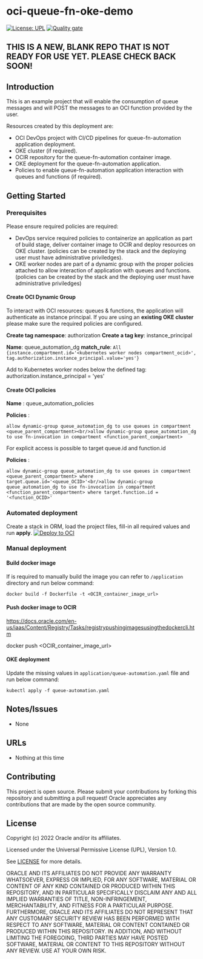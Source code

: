# oci-queue-fn-oke-demo

[![License: UPL](https://img.shields.io/badge/license-UPL-green)](https://img.shields.io/badge/license-UPL-green) [![Quality gate](https://sonarcloud.io/api/project_badges/quality_gate?project=oracle-devrel_oci-queue-fn-oke-demo)](https://sonarcloud.io/dashboard?id=oracle-devrel_oci-queue-fn-oke-demo)

## THIS IS A NEW, BLANK REPO THAT IS NOT READY FOR USE YET.  PLEASE CHECK BACK SOON!

## Introduction

This is an example project that will enable the consumption of queue messages and will POST the messages to an OCI function provided by the user.

Resources created by this deployment are:
- OCI DevOps project with CI/CD pipelines for queue-fn-automation application deployment.
- OKE cluster (if required).
- OCIR repository for the queue-fn-automation container image.
- OKE deployment for the queue-fn-automation application.
- Policies to enable queue-fn-automation application interaction with queues and functions (if required).

## Getting Started

### Prerequisites

Please ensure required policies are required:
- DevOps service required policies to containerize an application as part of build stage, deliver container image to OCIR and deploy resources on OKE cluster. (policies can be created by the stack and the deploying user must have administrative priviledges).
- OKE worker nodes are part of a dynamic group with the proper policies attached to allow interaction of application with queues and functions. (policies can be created by the stack and the deploying user must have administrative priviledges)

#### Create OCI Dynamic Group

To interact with OCI resources: queues & functions, the application will authenticate as instance principal.
If you are using an **existing OKE cluster** please make sure the required policies are configured.

**Create tag namespace**: authorization
**Create a tag key**: instance_principal

**Name**: queue_automation_dg
**match_rule**:
`All {instance.compartment.id='<kubernetes worker nodes compartment_ocid>',`
`tag.authorization.instance_principal.value='yes'}`

Add to Kubernetes worker nodes below the defined tag:
authorization.instance_principal = 'yes'

#### Create OCI policies

 **Name** : queue_automation_policies  

**Policies** : 

`allow dynamic-group queue_automation_dg to use queues in compartment <queue_parent_compartment><br/>allow dynamic-group queue_automation_dg to use fn-invocation in compartment <function_parent_compartment>` 

For explicit access is possible to target queue.id and function.id

**Policies** : 

`allow dynamic-group queue_automation_dg to use queues in compartment <queue_parent_compartment> where target.queue.id='<queue_OCID>'<br/>allow dynamic-group queue_automation_dg to use fn-invocation in compartment <function_parent_compartment> where target.function.id = '<function_OCID>'` 

### Automated deployment

Create a stack in ORM, load the project files,  fill-in all required values and run **apply**.
[![Deploy to OCI](https://docs.oracle.com/en-us/iaas/Content/Resources/Images/deploy-to-oracle-cloud.svg)](https://cloud.oracle.com/resourcemanager/stacks/create?zipUrl=https://github.com/robo-cap/oci-arch-queue-oke-demo/archive/refs/tags/v1.0.zip)

### Manual deployment


#### Build docker image

If is required to manually build the image you can refer to `/application` directory and run below command:

`docker build -f Dockerfile -t <OCIR_container_image_url>` 

#### Push docker image to OCIR

https://docs.oracle.com/en-us/iaas/Content/Registry/Tasks/registrypushingimagesusingthedockercli.htm

docker push <OCIR_container_image_url>

#### OKE deployment 

Update the missing values in `application/queue-automation.yaml` file and run below command:

`kubectl apply -f queue-automation.yaml`

## Notes/Issues
* None

## URLs
* Nothing at this time

## Contributing
This project is open source.  Please submit your contributions by forking this repository and submitting a pull request!  Oracle appreciates any contributions that are made by the open source community.

## License
Copyright (c) 2022 Oracle and/or its affiliates.

Licensed under the Universal Permissive License (UPL), Version 1.0.

See [LICENSE](LICENSE) for more details.

ORACLE AND ITS AFFILIATES DO NOT PROVIDE ANY WARRANTY WHATSOEVER, EXPRESS OR IMPLIED, FOR ANY SOFTWARE, MATERIAL OR CONTENT OF ANY KIND CONTAINED OR PRODUCED WITHIN THIS REPOSITORY, AND IN PARTICULAR SPECIFICALLY DISCLAIM ANY AND ALL IMPLIED WARRANTIES OF TITLE, NON-INFRINGEMENT, MERCHANTABILITY, AND FITNESS FOR A PARTICULAR PURPOSE.  FURTHERMORE, ORACLE AND ITS AFFILIATES DO NOT REPRESENT THAT ANY CUSTOMARY SECURITY REVIEW HAS BEEN PERFORMED WITH RESPECT TO ANY SOFTWARE, MATERIAL OR CONTENT CONTAINED OR PRODUCED WITHIN THIS REPOSITORY. IN ADDITION, AND WITHOUT LIMITING THE FOREGOING, THIRD PARTIES MAY HAVE POSTED SOFTWARE, MATERIAL OR CONTENT TO THIS REPOSITORY WITHOUT ANY REVIEW. USE AT YOUR OWN RISK. 
